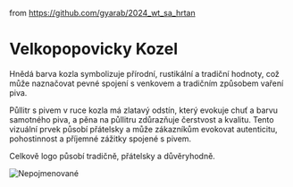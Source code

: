 from <https://github.com/gyarab/2024_wt_sa_hrtan>

# Velkopopovicky Kozel
Hnědá barva kozla symbolizuje přírodní, rustikální a tradiční hodnoty, což může naznačovat pevné spojení s venkovem a tradičním způsobem vaření piva.

Půllitr s pivem v ruce kozla má zlatavý odstín, který evokuje chuť a barvu samotného piva, a pěna na půllitru zdůrazňuje čerstvost a kvalitu. Tento vizuální prvek působí přátelsky a může zákazníkům evokovat autenticitu, pohostinnost a příjemné zážitky spojené s pivem.

Celkově logo působí tradičně, přátelsky a důvěryhodně. 

![Nepojmenované](https://github.com/user-attachments/assets/2fca3088-1760-4249-9b96-99f4050589fe)
